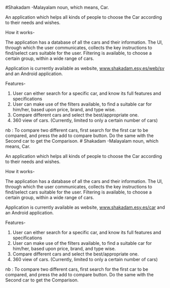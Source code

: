 #Shakadam
-Malayalam noun, which means, Car.

An application which helps all kinds of people to choose the Car according to their needs and wishes.

How it works-

The application has a database of all the cars and their information. The UI, through which the user communicates, 
collects the key instructions to find/select cars suitable for the user. Filtering is available, to choose a certain group, within a wide range of cars.

Application is currently available as website, www.shakadam.esy.es/web/sv and an Android application.

Features-
1. User can either search for a specific car, and know its full features and specifications
2. User can make use of the filters available, to find a suitable car for him/her, based upon price, brand, and type wise.
3. Compare different cars and select the best/appropriate one.
4. 360 view of cars. (Currently, limited to only a certain number of cars)

nb : To compare two different cars, first search for the first car to be compared, and press the add to compare button. Do the same with the Second car to get the Comparison. # Shakadam
-Malayalam noun, which means, Car.

An application which helps all kinds of people to choose the Car according to their needs and wishes.

How it works-

The application has a database of all the cars and their information. The UI, through which the user communicates, 
collects the key instructions to find/select cars suitable for the user. Filtering is available, to choose a certain group, within a wide range of cars.

Application is currently available as website, www.shakadam.esy.es/car and an Android application.

Features-
1. User can either search for a specific car, and know its full features and specifications
2. User can make use of the filters available, to find a suitable car for him/her, based upon price, brand, and type wise.
3. Compare different cars and select the best/appropriate one.
4. 360 view of cars. (Currently, limited to only a certain number of cars)

nb : To compare two different cars, first search for the first car to be compared, and press the add to compare button. Do the same with the Second car to get the Comparison. 
